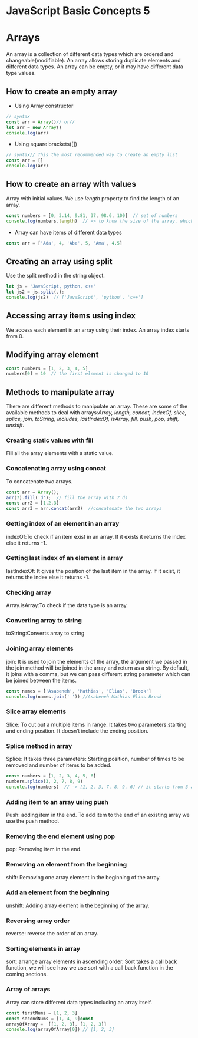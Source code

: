 # JavaScript Basic Concepts 5

# Arrays

An array is a collection of different data types which are ordered and changeable(modifiable). An array allows storing duplicate elements and different data types. An array can be empty, or it may have different data type values.

## How to create an empty array

- Using Array constructor

```jsx
// syntax
const arr = Array()// or// 
let arr = new Array()
console.log(arr)
```

- Using square brackets([])

```jsx
// syntax// This the most recommended way to create an empty list
const arr = []
console.log(arr)
```

## How to create an array with values

Array with initial values. We use *length* property to find the length of an array.

```jsx
const numbers = [0, 3.14, 9.81, 37, 98.6, 100]  // set of numbers
console.log(numbers.length)  // => to know the size of the array, which is 6
```

- Array can have items of different data types

```jsx
const arr = ['Ada', 4, 'Abe', 5, 'Ama', 4.5]
```

## Creating an array using split

Use the split method in the string object.

```jsx
let js = 'JavaScript, python, c++'
let js2 = js.split(,);
console.log(js2)  // ['JavaScript', 'python', 'c++']
```

## Accessing array items using index

We access each element in an array using their index. An array index starts from 0.

## Modifying array element

```jsx
const numbers = [1, 2, 3, 4, 5]
numbers[0] = 10  // the first element is changed to 10
```

## Methods to manipulate array

There are different methods to manipulate an array. These are some of the available methods to deal with arrays:*Array, length, concat, indexOf, slice, splice, join, toString, includes, lastIndexOf, isArray, fill, push, pop, shift, unshift.*

### Creating static values with fill

Fill all the array elements with a static value.

### Concatenating array using concat

To concatenate two arrays.

```jsx
const arr = Array();
arr(7).fill('d');  // fill the array with 7 ds
const arr2 = [1,2,3]
const arr3 = arr.concat(arr2)  //concatenate the two arrays

```

### Getting index of an element in an array

indexOf:To check if an item exist in an array. If it exists it returns the index else it returns -1.

### Getting last index of an element in array

lastIndexOf: It gives the position of the last item in the array. If it exist, it returns the index else it returns -1.

### Checking array

Array.isArray:To check if the data type is an array.

### Converting array to string

toString:Converts array to string

### Joining array elements

join: It is used to join the elements of the array, the argument we passed in the join method will be joined in the array and return as a string. By default, it joins with a comma, but we can pass different string parameter which can be joined between the items.

```jsx
const names = ['Asabeneh', 'Mathias', 'Elias', 'Brook']
console.log(names.join(' ')) //Asabeneh Mathias Elias Brook
```

### Slice array elements

Slice: To cut out a multiple items in range. It takes two parameters:starting and ending position. It doesn’t include the ending position.

### Splice method in array

Splice: It takes three parameters: Starting position, number of times to be removed and number of items to be added.

```jsx
const numbers = [1, 2, 3, 4, 5, 6]    
numbers.splice(3, 2, 7, 8, 9)  
console.log(numbers)  // -> [1, 2, 3, 7, 8, 9, 6] // it starts from 3 and it removes three items and replace three items
```

### Adding item to an array using push

Push: adding item in the end. To add item to the end of an existing array we use the push method.

### Removing the end element using pop

pop: Removing item in the end.

### Removing an element from the beginning

shift: Removing one array element in the beginning of the array.

### Add an element from the beginning

unshift: Adding array element in the beginning of the array.

### Reversing array order

reverse: reverse the order of an array.

### Sorting elements in array

sort: arrange array elements in ascending order. Sort takes a call back function, we will see how we use sort with a call back function in the coming sections.

### Array of arrays

Array can store different data types including an array itself.

```jsx
const firstNums = [1, 2, 3]
const secondNums = [1, 4, 9]const 
arrayOfArray =  [[1, 2, 3], [1, 2, 3]]
console.log(arrayOfArray[0]) // [1, 2, 3]
```